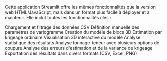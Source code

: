 Cette application Streamlit offre les mêmes fonctionnalités que la version web HTML/JavaScript, mais dans un format plus facile à déployer et à maintenir. Elle inclut toutes les fonctionnalités clés :

Chargement et filtrage des données CSV
Définition manuelle des paramètres de variogramme
Création du modèle de blocs 3D
Estimation par krigeage ordinaire
Visualisation 3D interactive du modèle
Analyse statistique des résultats
Analyse tonnage-teneur avec plusieurs options de coupure
Analyse des erreurs d'estimation et de la variance de krigeage
Exportation des résultats dans divers formats (CSV, Excel, PNG)
